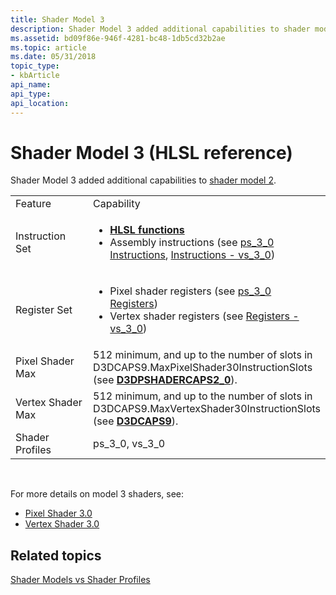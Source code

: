 ```yaml
---
title: Shader Model 3
description: Shader Model 3 added additional capabilities to shader model 2.
ms.assetid: bd09f86e-946f-4281-bc48-1db5cd32b2ae
ms.topic: article
ms.date: 05/31/2018
topic_type:
- kbArticle
api_name: 
api_type: 
api_location: 
---
```


# Shader Model 3 (HLSL reference)

Shader Model 3 added additional capabilities to [shader model 2](dx-graphics-hlsl-sm2.md).



<table>
<colgroup>
<col style="width: 50%" />
<col style="width: 50%" />
</colgroup>
<tbody>
<tr class="odd">
<td>Feature</td>
<td>Capability</td>
</tr>
<tr class="even">
<td>Instruction Set</td>
<td><ul>
<li><a href="dx-graphics-hlsl-intrinsic-functions"><strong>HLSL functions</strong></a></li>
<li>Assembly instructions (see <a href="dx9-graphics-reference-asm-ps-instructions-ps-3-0">ps_3_0 Instructions</a>, <a href="dx9-graphics-reference-asm-vs-instructions-vs-3-0">Instructions - vs_3_0</a>)</li>
</ul></td>
</tr>
<tr class="odd">
<td>Register Set</td>
<td><ul>
<li>Pixel shader registers (see <a href="dx9-graphics-reference-asm-ps-registers-ps-3-0">ps_3_0 Registers</a>)</li>
<li>Vertex shader registers (see <a href="dx9-graphics-reference-asm-vs-registers-vs-3-0">Registers - vs_3_0</a>)</li>
</ul></td>
</tr>
<tr class="even">
<td>Pixel Shader Max</td>
<td>512 minimum, and up to the number of slots in D3DCAPS9.MaxPixelShader30InstructionSlots (see <a href="https://docs.microsoft.com/windows/desktop/api/d3d9caps/ns-d3d9caps-d3dpshadercaps2_0"><strong>D3DPSHADERCAPS2_0</strong></a>).</td>
</tr>
<tr class="odd">
<td>Vertex Shader Max</td>
<td>512 minimum, and up to the number of slots in D3DCAPS9.MaxVertexShader30InstructionSlots (see <a href="https://docs.microsoft.com/windows/desktop/api/d3d9caps/ns-d3d9caps-d3dcaps9"><strong>D3DCAPS9</strong></a>).</td>
</tr>
<tr class="even">
<td>Shader Profiles</td>
<td>ps_3_0, vs_3_0</td>
</tr>
</tbody>
</table>



 

For more details on model 3 shaders, see:

-   [Pixel Shader 3.0](dx9-graphics-reference-asm-ps-3-0.md)
-   [Vertex Shader 3.0](dx9-graphics-reference-asm-vs-3-0.md)

## Related topics

<dl> <dt>

[Shader Models vs Shader Profiles](dx-graphics-hlsl-models.md)
</dt> </dl>

 

 




